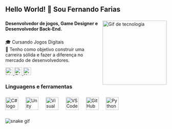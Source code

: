 <h2 align="left">Hello World! 👾 Sou Fernando Farias</h2>



###

<img align="right" height="200" src="https://camo.githubusercontent.com/74313be7cf82d8353f79c37c75f39a4999a96d9451379663b5e60ce65200639d/68747470733a2f2f692e726564642e69742f316431317338323064676d39312e676966" alt="Gif de tecnologia"/>

###

<h4 align="left">Desenvolvedor de jogos, Game Designer e Desenvolvedor Back-End.</h4>

###

<p align="left">🎓 Cursando Jogos Digitais<br>🎯 Tenho como objetivo construir uma carreira sólida e fazer a diferença no mercado de desenvolvedores.</p>

<div align="left">
  <a href="https://www.linkedin.com/in/fernandopfarias/" target="_blank">
    <img src="https://img.shields.io/static/v1?message=LinkedIn&logo=linkedin&label=&color=0077B5&logoColor=white&labelColor=&style=flat" height="24" alt="LinkedIn logo"/>
  </a>
  <a href="mailto:fernandopfarias@gmail.com" target="_blank">
    <img src="https://img.shields.io/static/v1?message=Gmail&logo=gmail&label=&color=D14836&logoColor=white&labelColor=&style=flat" height="24" alt="Gmail logo"/>
  </a>
  <a href="https://www.youtube.com/c/FernandoPFarias" target="_blank">
    <img src="https://img.shields.io/static/v1?message=Youtube&logo=youtube&label=&color=FF0000&logoColor=white&labelColor=&style=flat" height="24" alt="Youtube logo"/>
  </a>
</div>

###

<h3 align="left">Linguagens e ferramentas</h3>

###

<div align="left">
  <img src="https://skillicons.dev/icons?i=cs" height="40" alt="C# logo" />
  <img width="15" />
  <img src="https://skillicons.dev/icons?i=unity" height="40" alt="Unity logo" />
  <img width="15" />
  <img src="https://skillicons.dev/icons?i=visualstudio" height="40" alt="Visual Studio logo" />
  <img width="15" />
  <img src="https://skillicons.dev/icons?i=vscode" height="40" alt="VS Code logo" />
  <img width="15" />
  <img src="https://skillicons.dev/icons?i=github" height="40" alt="GitHub logo" />
  <img width="15" />
  <img src="https://skillicons.dev/icons?i=py" height="40" alt="Python logo" />
</div>

###

![snake gif](https://github.com/FernandoPFarias/FernandoPFarias/blob/output/github-contribution-grid-snake-dark.svg)
